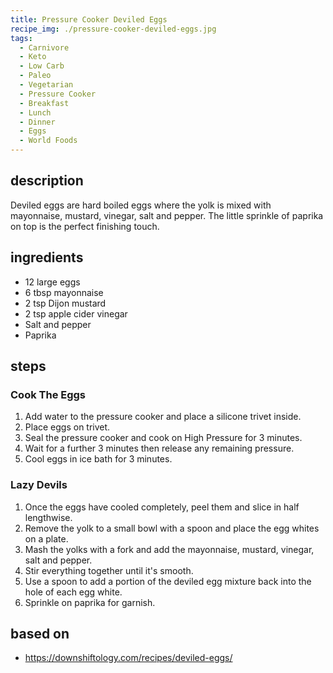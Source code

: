 ```yaml
---
title: Pressure Cooker Deviled Eggs
recipe_img: ./pressure-cooker-deviled-eggs.jpg
tags:
  - Carnivore
  - Keto
  - Low Carb
  - Paleo
  - Vegetarian
  - Pressure Cooker
  - Breakfast
  - Lunch
  - Dinner
  - Eggs
  - World Foods
---
```


## description

Deviled eggs are hard boiled eggs where the yolk is mixed with mayonnaise, mustard, vinegar, salt and pepper. The little sprinkle of paprika on top is the perfect finishing touch.

## ingredients

- 12 large eggs
- 6 tbsp mayonnaise
- 2 tsp Dijon mustard
- 2 tsp apple cider vinegar
- Salt and pepper
- Paprika

## steps

### Cook The Eggs

1. Add water to the pressure cooker and place a silicone trivet inside.
2. Place eggs on trivet.
3. Seal the pressure cooker and cook on High Pressure for 3 minutes.
4. Wait for a further 3 minutes then release any remaining pressure.
5. Cool eggs in ice bath for 3 minutes.

### Lazy Devils

1. Once the eggs have cooled completely, peel them and slice in half lengthwise.
2. Remove the yolk to a small bowl with a spoon and place the egg whites on a plate.
3. Mash the yolks with a fork and add the mayonnaise, mustard, vinegar, salt and pepper.
4. Stir everything together until it's smooth.
5. Use a spoon to add a portion of the deviled egg mixture back into the hole of each egg white.
6. Sprinkle on paprika for garnish.

## based on

- https://downshiftology.com/recipes/deviled-eggs/
